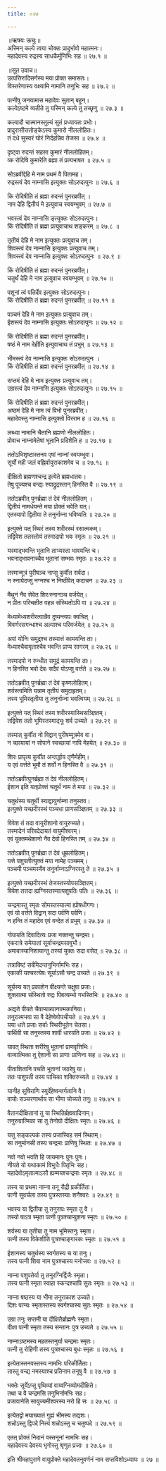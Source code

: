 ```yaml
---
title: ०२७

---
```

॥ऋषयः ऊचुः॥  
अस्मिन् कल्पे त्वया चोक्तः प्रादुर्भावो महात्मनः।  
महादेवस्य रुद्रस्य साधकैर्मुनिभिः सह ॥ २७.१ ॥  

॥सूत उवाच॥  
उत्पत्तिरादिसर्गस्य मया प्रोक्त समासतः।  
विस्तरेणास्य वक्ष्यामि नामानि तनुभिः सह ॥ २७.२ ॥  

पत्नीषु जनयामास महादेवः सुतान् बहून्।  
कल्पेऽष्टमे व्यतीते तु यस्मिन् कल्पे तु तच्छृणु ॥ २७.३ ॥  

कल्पादौ चात्मानस्तुल्यं सुतं प्रध्यायतः प्रभोः।  
प्रादुरासीत्ततोङ्केऽस्य कुमारो नीललोहितः।  
तं दधे सुस्वरं घोरं निर्दहन्निव तेजसा ॥ २७.४ ॥  

दृष्ट्वा रुदन्तं सहसा कुमारं नीललोहितम्।  
व्क रोदिषि कुमारेति ब्रह्मा तं प्रत्यभाषत ॥ २७.५ ॥  

सोऽब्रवीद्देहि मे नाम प्रथमं वै पितामह।  
रुद्रस्त्वं देव नाम्नासि इत्युक्तः सोऽरुदत्पुनः ॥ २७.६ ॥  

कि रोदिषीति तं ब्रह्मा रुदन्तं पुनरब्रवीत् ।  
नाम देहि द्वितीयं मे इत्युवाच स्वयम्भुवम् ॥ २७.७ ॥  

भवस्त्वं देव नाम्नासि ङ्त्युक्तः सोऽरुदत्पुनः।  
किं रोदिषीति तं ब्रह्मा प्रत्युवाचाथ शङ्करम् ॥ २७.८ ॥  

तृतीयं देहि मे नाम इत्युक्तः प्रत्युवाच तम्।  
शिवस्त्वं देव नाम्नासि इत्युक्तः प्रत्युवाच तम्।  
शिवस्त्वं देव नाम्नासि इत्युक्तः सोऽरुदत्पुनः ॥ २७.९ ॥  

किं रोदिषीति तं ब्रह्मा रुदन्तं पुनरब्रवीत्।  
चतुर्थं देहि मे नाम इत्युवाच स्वयम्भुवम् ॥ २७.१० ॥  

पशूनां त्वं पतिर्देव इत्युक्तः सोऽरुदत्पुनः।  
किं रोदिषीति तं ब्रह्मा रुदन्तं पुनरब्रवीत् ॥ २७.११ ॥  

पञ्चमं देहि मे नाम इत्युक्तः प्रत्युवाच तम्।  
ईशस्त्वं देव नाम्नासि इत्युक्तः सोऽरुदत्पुनः ॥ २७.१२ ॥  

किं रोदिषीति तं ब्रह्मा रुदन्तं पुनरब्रवीत्।  
षष्ठं मे नाम देहीति इत्युवाचाथ तं प्रभुम् ॥ २७.१३ ॥  

भीमस्त्वं देव नाम्नासि इत्युक्तः सोऽरुदत्पुनः ।  
किं रोदिषीति तं ब्रह्मा रुदन्तं पुनरब्रवीत् ॥ २७.१४ ॥  

सप्तमं देहि मे नाम इत्युक्तः प्रत्युवाच तम्।  
उग्रस्त्वं देव नाम्नासि इत्युक्तः सोऽरुदत्पुनः ॥ २७.१५ ॥  

किं रोदिषीति तं ब्रह्मा रुदन्तं पुनरब्रवीत्।  
अष्ठमं देहि मे नाम त्वं विभो पुनरब्रवीत्।  
महादेवस्तु नाम्नासि इत्युक्तो विरराम ह ॥ २७.१६ ॥  

लब्ध्वा नामानि चैतानि ब्रह्मणो नीललोहितः।  
प्रोवाच नाम्नामेतेषां भूतानि प्रदिशेति ह ॥ २७.१७ ॥  

ततोऽभिशृष्टास्तनव एषां नाम्नां स्वयम्भुवा।  
सूर्यो मही जलं वह्निर्वायुराकाशमेव च ॥ २७.१८ ॥  

दीक्षितो ब्रह्मणश्चन्द्र इत्येते ब्रह्मधातवः।  
तेषु पूज्यश्च वन्द्यः स्याद्रुद्रस्तान् हिनस्ति वै ॥ २७.१९ ॥  

ततोऽब्रवीत् पुनर्ब्रह्मा तं देवं नीललोहितम् ।  
द्वितीयं नामधेयन्ते मया प्रोक्तं भवेति यत्।  
एतस्यापो द्वितीया ते तनुर्नाम्ना भविष्यति ॥ २७.२० ॥  

इत्युक्ते यत् स्थिरं तस्य शरीरस्थं रसात्मकम्।  
तद्विवेश ततस्तोयं तस्मादापो भवः स्मृतः ॥ २७.२१ ॥  

यस्माद्भवन्ति भूतानि ताभ्यस्ता भावयन्ति च।  
भवनाद्भावनाच्चैव भूतानां सम्भवः स्मृतः ॥ २७.२२ ॥  

तस्मान्मूत्रं पुरीषञ्च नाप्सु कुर्वीत सर्वदा।  
न स्नायेदप्सु नग्नश्च न निष्ठीवेत् कदाचन ॥ २७.२३ ॥  

मैथुनं नैव सेवेत शिरःस्नानञ्च वर्जयेत्।  
न प्रीतः परिचक्षीत वहन्न संस्थितोऽपि वा ॥ २७.२४ ॥  

मेध्यामेध्यशरीरत्वान्नैव दुष्यन्त्यपः क्वचित् ।  
विवर्णरसगन्धाश्च अल्पाश्च परिवर्जयेत् ॥ २७.२५ ॥  

अपां योनिः समुद्रश्च तस्मात्तं कामयन्ति ताः।  
मेध्याश्चैवामृताश्चैव भवन्ति प्राप्य सागरम् ॥ २७.२६ ॥  

तस्मादपो न रुन्धीत समुद्रं कामयन्ति ताः।  
न हिनस्ति भवो देवः सदैवं योऽप्सु वर्त्तते ॥ २७.२७ ॥  

ततोऽब्रवीत् पुनर्ब्रह्मा तं देवं कृष्णलोहितम्।  
शर्वस्त्वमिति यन्नाम तृतीयं समुदाहृतम्।  
तस्य भूमिस्तृतीया तु तनुर्नाम्ना भवत्वियम् ॥ २७.२८ ॥  

इत्युक्ते यत् स्थिरं तस्य शरीरस्यास्थिसञ्ज्ञितम्।  
तद्विवेश ततो भूमिस्तस्माद्भूः शर्व उच्यते ॥ २७.२९ ॥  

तस्मात् कुर्वीत नो विद्वान् पुरीषम्मूत्रमेव वा।  
न च्छायायां न सोपाने स्वच्छायां नापि मेहयेत् ॥ २७.३० ॥  

शिरः प्रापृत्य कुर्वीत अन्तर्द्धाय तृणैर्महीम्।  
य एवं वर्त्तते भूमौ तं शर्वो न हिनस्ति वै ॥ २७.३१ ॥  

ततोऽब्रवीत्पुनर्ब्रह्मा तं देवं नीललोहितम्।  
ईशान इति यत्‌प्रोक्तं चतुर्थं नाम ते मया ॥ २७.३२ ॥  

चतुर्थस्य चतुर्थी स्याद्वायुर्नाम्ना तनुस्तव।  
इत्युक्ते यच्छरीरस्थं पञ्चधा प्राणसञ्ज्ञितम् ॥ २७.३३ ॥  

विवेश तं तदा वायुरीशानो वायुरुच्यते।  
तस्मादेनं परिवदेदायतं वायुमीश्वरम्।  
एवं युक्तमथेशानो नैव देवो हिनस्ति तम् ॥ २७.३४ ॥  

ततोऽब्रवीत् पुनर्ब्रह्मा तं देवं धूम्रलोहितम्।  
यत्ते पशुपतीत्युक्तं मया नामेह पञ्चमम्।  
पञ्चमी पञ्चमस्यैव तनुर्नाम्नाऽग्निरस्तु ते ॥ २७.३५ ॥  

इत्युक्ते यच्छरीरस्थं तेजस्तस्योपसञ्ज्ञितम्।  
विवेश तत्तदा ह्यग्निस्तस्मात्पशुपतिः पतिः ॥ २७.३६ ॥  

चन्द्रमास्तु स्मृतः सोमस्तस्यात्मा ह्योषधीगणः।  
एवं यो वर्त्तते विद्वान् सदा पर्वणि पर्वणि।  
न हन्ति तं महादेव एवं वन्देत तं प्रभुम् ॥ २७.३७ ॥  

गोपायति दिवादित्यः प्रजा नक्तन्तु चन्द्रमाः।  
एकरात्रे समेयातां सूर्याचन्द्रमसावुभौ।  
अमावास्यानिशायान्तु तस्यां युक्तः सदा वसेत् ॥ २७.३८ ॥  

तत्राविष्टं सर्वमिदन्तनुभिर्नामभिः सह।  
एकाकी यश्चरत्येषः सूर्याऽसौ चन्द्र उच्यते ॥ २७.३९ ॥  

सूर्यस्य यत् प्रकाशेन वीक्ष्यन्ते चक्षुषा प्रजाः।  
शुक्लात्मा संस्थितो रुद्रः पिबत्यम्भो गभस्तिभिः ॥ २७.४० ॥  

अद्यते पीयते चैवाप्यन्नपानात्मकानिया।  
तनुरात्मभवा सा वै देहेष्वेवोपचीयते ॥ २७.४१ ॥  
यया धत्ते प्रजाः सर्वाः स्थिरीभूतेन चेतसा।  
पार्थिवी सा तनुस्तस्य शार्वी धारयति प्रजाः ॥ २७.४२ ॥  

यावत् स्थिता शरीरेषु भूतानां प्राणवृत्तिभिः।  
वाय्वात्मिका तु ऐशानी सा प्राणाः प्राणिना सह ॥ २७.४३ ॥  

पीताशितानि पचति भूतानां जठरेषु या।  
ततः पाशुपती तस्य पाचिका शक्तिरुच्यते ॥ २७.४४ ॥  

यानीह सुषिराणि स्युर्देहेष्वन्तर्गतानि वै।  
वायोः सञ्चरणार्थाय सा भीमा चोच्यते तनुः ॥ २७.४५ ॥  

वैतानदीक्षितानां तु या स्थितिर्ब्रह्मवादिनाम्।  
तनुरुग्रात्मिका सा तु तेनोग्रो दीक्षितः स्मृतः ॥ २७.४६ ॥  

यत्तु सङ्कल्पकं तस्य प्रजास्विह समं स्थितम्।  
सा तनुर्मानसी तस्य चन्द्रमाः प्राणिषु स्थितः ॥ २७.४७ ॥  

नवो नवो भवति हि जायमानः पुनः पुनः।  
नीयते यो यथाकामं विभुधैः पितृभिः सह।  
महादेवोऽमृतात्माऽसौ ह्यम्मयश्चन्द्रमाः स्मृतः ॥ २७.४८ ॥  

तस्य या प्रथमा नाम्ना तनू रौद्री प्रकीर्तिता।  
पत्नी सुवर्चला तस्य पुत्रस्तस्याः शनैश्वरः ॥ २७.४९ ॥  

भवस्य या द्वितीया तु तनुरापः स्मृता तु वै ।  
तस्यो षाऽत्र स्मृता पत्नी पुत्रश्चाप्युशना स्मृतः ॥ २७.५० ॥  

शर्वस्य या तृतीया तु नाम भूमिस्तनुः स्मृता।  
पत्नी तस्य विकेशीति पुत्रश्चाङ्गारकः स्मृतः ॥ २७.५१ ॥  

ईशानस्य चतुर्थस्य स्वर्गतस्य च या तनुः।  
तस्य पत्नी शिवा नाम पुत्रश्चास्य मनोजवः ॥ २७.५२ ॥  

नाम्ना पशुपतेर्या तु तनुरग्निर्द्विजैः स्मृता।  
तस्य पत्नी स्मृता स्वाहा स्कन्दश्चापि सुतः स्मृतः ॥ २७.५३ ॥  

नाम्ना षष्ठस्य या भीमा तनुराकाश उच्यते।  
दिशः पत्न्यः स्मृतास्तस्य स्वर्गश्चास्य सुतः स्मृतः ॥ २७.५४ ॥  

उग्रा तनुः सप्तमी या दीक्षितैर्ब्राह्मणैः स्मृता।  
दीक्षा पत्नी स्मृता तस्य सन्तानः पुत्र उच्यते ॥ २७.५५ ॥  

नाम्नाऽष्टमस्य महतस्तनुर्या चन्द्रमाः स्मृतः।  
पत्नी तु रोहिणी तस्य पुत्रश्चास्य बुधः स्मृतः ॥ २७.५६ ॥  

इत्येतास्तनवस्तस्य नामभिः परिकीर्तिताः।  
तास्तु वन्द्य नमस्याश्च प्रतिनाम तनूषु वै ॥ २७.५७ ॥  

भक्तेः सूर्येऽप्सु पृथिव्यां वाय्वग्निव्योमदीक्षिते।  
तथा च वै चन्द्रमसि तनुभिर्नामभिः सह।  
प्रजावानेति सायुज्यमीश्वरस्य नरो हि सः ॥ २७.५८ ॥  

इत्येतद्वो मयाख्यातं गुह्यं भीमस्य तद्यशः।  
शन्नोऽस्तु द्विपदे नित्यं शन्नोऽस्तु च चतुष्पदे ॥ २७.५९ ॥  

एतत् प्रोक्तं निदानं वस्तनूनां नामभिः सह।  
महादेवस्य देवस्य भृगोस्तु श्रृणुत प्रजाः ॥ २७.६० ॥  

इति श्रीमहापुराणे वायुप्रोक्ते महादेवतनुवर्णनं नाम सप्तविशोऽध्यायः ॥ २७ ॥